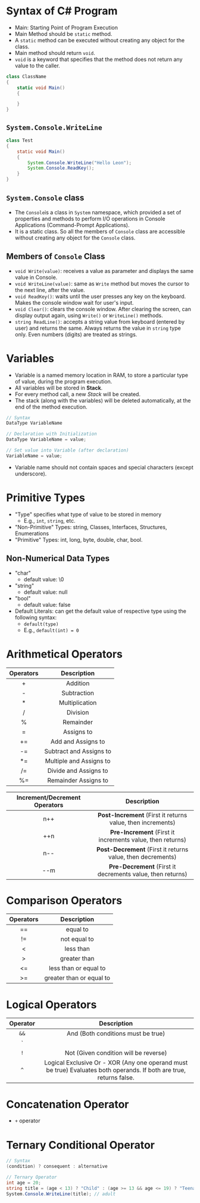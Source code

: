 # Syntax of C# Program

- Main: Starting Point of Program Execution
- Main Method should be `static` method.
- A `static` method can be executed without creating any object for the class.
- Main method should return `void`.
- `void` is a keyword that specifies that the method does not return any value to the caller.
```cs
class ClassName
{
    static void Main()
    {

    }
}
```

## `System.Console.WriteLine`

```java
class Test
{
    static void Main()
    {
        System.Console.WriteLine("Hello Leon");
        System.Console.ReadKey();
    }
}
```

## `System.Console` class

- The `Console`is a class in `System` namespace, which provided a set of properties and methods to perform I/O operations in Console Applications (Command-Prompt Applications).
- It is a static class. So all the members of `Console` class are accessible without creating any object for the `Console` class.

## Members of `Console` Class

- `void Write(value)`: receives a value as parameter and displays the same value in Console.
- `void WriteLine(value)`: same as `Write` method but moves the cursor to the next line, after the value.
- `void ReadKey()`: waits until the user presses any key on the keyboard. Makes the console window wait for user's input.
- `void Clear()`: clears the console window. After clearing the screen, can display output again, using `Write()` or `WriteLine()` methods.
- `string ReadLine()`: accepts a string value from keyboard (entered by user) and returns the same. Always returns the value in `string` type only. Even numbers (digits) are treated as strings.

# Variables

- Variable is a named memory location in RAM, to store a particular type of value, during the program execution.
- All variables will be stored in **Stack**.
- For every method call, a new *Stack* will be created.
- The stack (along with the variables) will be deleted automatically, at the end of the method execution.

```cs
// Syntax
DataType VariableName

// Declaration with Initialization
DataType VariableName = value;

// Set value into Variable (after declaration)
VariableName = value;
```

- Variable name should not contain spaces and special characters (except underscore).

# Primitive Types

- "Type" specifies what type of value to be stored in memory
    - E.g., `int`, `string`, etc.
- "Non-Primitive" Types: string, Classes, Interfaces, Structures, Enumerations
- "Primitive" Types: int, long, byte, double, char, bool.

## Non-Numerical Data Types

- "char"
    - default value: \0
- "string"
    - default value: null
- "bool"
    - default value: false
- Default Literals: can get the default value of respective type using the following syntax:
    - `default(type)`
    - E.g., `default(int) = 0`

# Arithmetical Operators

|Operators|Description|
|:-:|:-:|
|+|Addition|
|-|Subtraction|
|*|Multiplication|
|/|Division|
|%|Remainder|
|=|Assigns to|
|+=|Add and Assigns to|
|-=|Subtract and Assigns to|
|*=|Multiple and Assigns to|
|/=|Divide and Assigns to|
|%=|Remainder Assigns to|

|Increment/Decrement Operators|Description|
|:-:|:-:|
|n++|**Post-Increment** (First it returns value, then increments)|
|++n|**Pre-Increment** (First it increments value, then returns)|
|n--|**Post-Decrement** (First it returns value, then decrements)|
|--m|**Pre-Decrement** (First it decrements value, then returns)|

# Comparison Operators

|Operators|Description|
|:-:|:-:|
|==|equal to|
|!=|not equal to|
|<|less than|
|>|greater than|
|<=|less than or equal to|
|>=|greater than or equal to|

# Logical Operators

|Operator|Description|
|:-:|:-:|
|`&&`|And (Both conditions must be true)|
|`||`|Or (Any one of the conditions must be true)|
|`!`|Not (Given condition will be reverse)|
|`^`|Logical Exclusive Or - XOR (Any one operand must be true) Evaluates both operands. If both are true, returns false.|

# Concatenation Operator

- `+` operator

# Ternary Conditional Operator

```cs
// Syntax
(condition) ? consequent : alternative
```

```cs
// Ternary Operator
int age = 20;
string title = (age < 13) ? "Child" : (age >= 13 && age <= 19) ? "Teenager" : "Adult";
System.Console.WriteLine(title); // adult
```



































